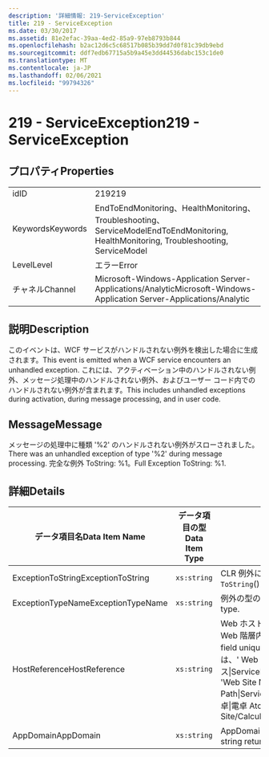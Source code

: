```yaml
---
description: '詳細情報: 219-ServiceException'
title: 219 - ServiceException
ms.date: 03/30/2017
ms.assetid: 81e2efac-39aa-4ed2-85a9-97eb8793b844
ms.openlocfilehash: b2ac12d6c5c68517b085b39dd7d0f81c39db9ebd
ms.sourcegitcommit: ddf7edb67715a5b9a45e3dd44536dabc153c1de0
ms.translationtype: MT
ms.contentlocale: ja-JP
ms.lasthandoff: 02/06/2021
ms.locfileid: "99794326"
---
```

# <a name="219---serviceexception"></a><span data-ttu-id="2b16a-103">219 - ServiceException</span><span class="sxs-lookup"><span data-stu-id="2b16a-103">219 - ServiceException</span></span>

## <a name="properties"></a><span data-ttu-id="2b16a-104">プロパティ</span><span class="sxs-lookup"><span data-stu-id="2b16a-104">Properties</span></span>  
  
|||  
|-|-|  
|<span data-ttu-id="2b16a-105">id</span><span class="sxs-lookup"><span data-stu-id="2b16a-105">ID</span></span>|<span data-ttu-id="2b16a-106">219</span><span class="sxs-lookup"><span data-stu-id="2b16a-106">219</span></span>|  
|<span data-ttu-id="2b16a-107">Keywords</span><span class="sxs-lookup"><span data-stu-id="2b16a-107">Keywords</span></span>|<span data-ttu-id="2b16a-108">EndToEndMonitoring、HealthMonitoring、Troubleshooting、ServiceModel</span><span class="sxs-lookup"><span data-stu-id="2b16a-108">EndToEndMonitoring, HealthMonitoring, Troubleshooting, ServiceModel</span></span>|  
|<span data-ttu-id="2b16a-109">Level</span><span class="sxs-lookup"><span data-stu-id="2b16a-109">Level</span></span>|<span data-ttu-id="2b16a-110">エラー</span><span class="sxs-lookup"><span data-stu-id="2b16a-110">Error</span></span>|  
|<span data-ttu-id="2b16a-111">チャネル</span><span class="sxs-lookup"><span data-stu-id="2b16a-111">Channel</span></span>|<span data-ttu-id="2b16a-112">Microsoft-Windows-Application Server-Applications/Analytic</span><span class="sxs-lookup"><span data-stu-id="2b16a-112">Microsoft-Windows-Application Server-Applications/Analytic</span></span>|  
  
## <a name="description"></a><span data-ttu-id="2b16a-113">説明</span><span class="sxs-lookup"><span data-stu-id="2b16a-113">Description</span></span>  

 <span data-ttu-id="2b16a-114">このイベントは、WCF サービスがハンドルされない例外を検出した場合に生成されます。</span><span class="sxs-lookup"><span data-stu-id="2b16a-114">This event is emitted when a WCF service encounters an unhandled exception.</span></span> <span data-ttu-id="2b16a-115">これには、アクティベーション中のハンドルされない例外、メッセージ処理中のハンドルされない例外、およびユーザー コード内でのハンドルされない例外が含まれます。</span><span class="sxs-lookup"><span data-stu-id="2b16a-115">This includes unhandled exceptions during activation, during message processing, and in user code.</span></span>  
  
## <a name="message"></a><span data-ttu-id="2b16a-116">Message</span><span class="sxs-lookup"><span data-stu-id="2b16a-116">Message</span></span>  

 <span data-ttu-id="2b16a-117">メッセージの処理中に種類 '%2' のハンドルされない例外がスローされました。</span><span class="sxs-lookup"><span data-stu-id="2b16a-117">There was an unhandled exception of type '%2' during message processing.</span></span> <span data-ttu-id="2b16a-118">完全な例外 ToString: %1。</span><span class="sxs-lookup"><span data-stu-id="2b16a-118">Full Exception ToString: %1.</span></span>  
  
## <a name="details"></a><span data-ttu-id="2b16a-119">詳細</span><span class="sxs-lookup"><span data-stu-id="2b16a-119">Details</span></span>  
  
|<span data-ttu-id="2b16a-120">データ項目名</span><span class="sxs-lookup"><span data-stu-id="2b16a-120">Data Item Name</span></span>|<span data-ttu-id="2b16a-121">データ項目の型</span><span class="sxs-lookup"><span data-stu-id="2b16a-121">Data Item Type</span></span>|<span data-ttu-id="2b16a-122">説明</span><span class="sxs-lookup"><span data-stu-id="2b16a-122">Description</span></span>|  
|--------------------|--------------------|-----------------|  
|<span data-ttu-id="2b16a-123">ExceptionToString</span><span class="sxs-lookup"><span data-stu-id="2b16a-123">ExceptionToString</span></span>|`xs:string`|<span data-ttu-id="2b16a-124">CLR 例外に対して `ToString`() を呼び出した結果。</span><span class="sxs-lookup"><span data-stu-id="2b16a-124">The result of calling `ToString`() on the CLR exception.</span></span>|  
|<span data-ttu-id="2b16a-125">ExceptionTypeName</span><span class="sxs-lookup"><span data-stu-id="2b16a-125">ExceptionTypeName</span></span>|`xs:string`|<span data-ttu-id="2b16a-126">例外の型の CLR FullName。</span><span class="sxs-lookup"><span data-stu-id="2b16a-126">The CLR FullName of the exception's type.</span></span>|  
|<span data-ttu-id="2b16a-127">HostReference</span><span class="sxs-lookup"><span data-stu-id="2b16a-127">HostReference</span></span>|`xs:string`|<span data-ttu-id="2b16a-128">Web ホスト サービスの場合は、このフィールドにより、サービスが Web 階層内で一意に識別されます。</span><span class="sxs-lookup"><span data-stu-id="2b16a-128">For Web-hosted services, this field uniquely identifies the service in the Web hierarchy.</span></span> <span data-ttu-id="2b16a-129">この形式は、' Web サイト名アプリケーションの仮想パス&#124;サービスの仮想パス&#124;ServiceName ' として定義されています。</span><span class="sxs-lookup"><span data-stu-id="2b16a-129">Its format is defined as 'Web Site Name Application Virtual Path&#124;Service Virtual Path&#124;ServiceName'.</span></span> <span data-ttu-id="2b16a-130">例: ' 既定の Web サイト/計算 Atorapplication&#124;/電卓&#124;電卓 Atorservice '。</span><span class="sxs-lookup"><span data-stu-id="2b16a-130">Example: 'Default Web Site/CalculatorApplication&#124;/CalculatorService.svc&#124;CalculatorService'.</span></span>|  
|<span data-ttu-id="2b16a-131">AppDomain</span><span class="sxs-lookup"><span data-stu-id="2b16a-131">AppDomain</span></span>|`xs:string`|<span data-ttu-id="2b16a-132">AppDomain.CurrentDomain.FriendlyName で返される文字列。</span><span class="sxs-lookup"><span data-stu-id="2b16a-132">The string returned by AppDomain.CurrentDomain.FriendlyName.</span></span>|
